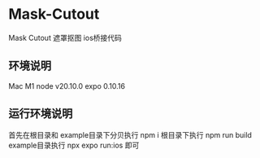 # Mask-Cutout
Mask Cutout 遮罩抠图 ios桥接代码

## 环境说明

Mac M1
node v20.10.0
expo 0.10.16

## 运行环境说明

首先在根目录和 example目录下分贝执行 npm i
根目录下执行  npm run build
example目录执行  npx expo run:ios 即可

